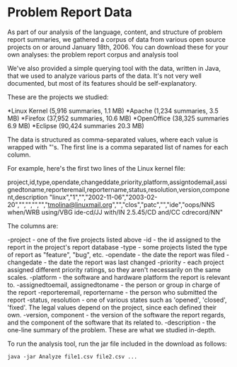 # Problem Report Data

As part of our analysis of the language, content, and structure of problem
report summaries, we gathered a corpus of data from various open source
projects on or around January 18th, 2006. You can download these for your own
analyses: the problem report corpus and analysis tool

We've also provided a simple querying tool with the data, written in Java, that
we used to analyze various parts of the data. It's not very well documented,
but most of its features should be self-explanatory.

These are the projects we studied:

   *Linux Kernel (5,916 summaries, 1.1 MB)
   *Apache (1,234 summaries, 3.5 MB)
   *Firefox (37,952 summaries, 10.6 MB)
   *OpenOffice (38,325 summaries 6.9 MB)
   *Eclipse (90,424 summaries 20.3 MB)

The data is structured as comma-separated values, where each value is wrapped
with "'s. The first line is a comma separated list of names for each column.

For example, here's the first two lines of the Linux kernel file:

project,id,type,opendate,changeddate,priority,platform,assigntodemail,assignedtoname,reporteremail,reportername,status,resolution,version,component,description
"linux","1","","2002-11-06","2003-02-20","","","","","tmolina@linuxmail.org","","clos","patc","","ide","oops/NNS when/WRB using/VBG ide-cd/JJ with/IN 2.5.45/CD and/CC cdrecord/NN"

The columns are:

   -project - one of the five projects listed above
   -id - the id assigned to the report in the project's report database
   -type - some projects listed the type of report as "feature", "bug", etc.
   -opendate - the date the report was filed
   -changedate - the date the report was last changed
   -priority - each project assigned different priority ratings, so they aren't
			   necessarily on the same scales.
   -platform - the software and hardware platform the report is relevant to.
   -assignedtoemail, assignedtoname - the person or group in charge of the report
   -reporteremail, reportername - the person who submitted the report
   -status, resolution - one of various states such as 'opened', 'closed',
						 'fixed'. The legal values depend on the project,
						   since each defined their own.
   -version, component - the version of the software the report regards, and
						 the component of the software that its related to.
   -description - the one-line summary of the problem. These are what we studied in-depth. 

To run the analysis tool, run the jar file included in the download as follows:
```shell
java -jar Analyze file1.csv file2.csv ...
```
